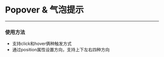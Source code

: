 # Popover & 气泡提示
***

### 使用方法
  * 支持click和hover俩种触发方式
  * 通过position属性设置方向，支持上下左右四种方向 

<popover-demo></popover-demo>